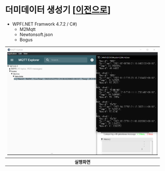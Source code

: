 # 더미데이터 생성기 [[이전으로](https://github.com/Jitae9605/StudyWPF#studywpf)]

- WPF(.NET Framwork 4.7.2 / C#)
  - M2Mqtt
  - Newtonsoft.json
  - Bogus

 |![DummyData](https://github.com/Jitae9605/StudyWPF/blob/main/portfolio/WpfPortfolio/DummyDataApp/Resource/MQTT_GetFakeData.png?raw=true)|
|:---:|
|**실행화면**|

